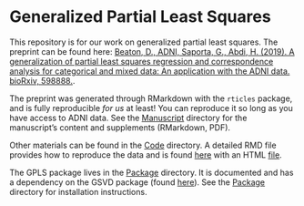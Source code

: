Generalized Partial Least Squares
================

This repository is for our work on generalized partial least squares.
The preprint can be found here: [Beaton, D., ADNI, Saporta, G., Abdi, H.
(2019). A generalization of partial least squares regression and
correspondence analysis for categorical and mixed data: An application
with the ADNI data.
bioRxiv, 598888.](https://www.biorxiv.org/content/10.1101/598888v2).

The preprint was generated through RMarkdown with the `rticles` package,
and is fully reproducible *for us* at least\! You can reproduce it so
long as you have access to ADNI data. See the [Manuscript](/Manuscript/)
directory for the manuscript’s content and supplements (RMarkdown, PDF).

Other materials can be found in the [Code](/Code/) directory. A detailed
RMD file provides how to reproduce the data and is found
[here](/Code/prep_data_code_notes.rmd) with an HTML
[file](/Code/prep_data_code_notes.html).

The GPLS package lives in the [Package](/Package/) directory. It is
documented and has a dependency on the GSVD package (found
[here](https://github.com/derekbeaton/GSVD)). See the
[Package](/Package/) directory for installation instructions.

